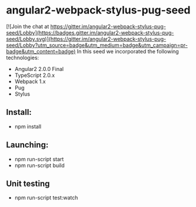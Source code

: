 angular2-webpack-stylus-pug-seed
=======================================

[![Join the chat at https://gitter.im/angular2-webpack-stylus-pug-seed/Lobby](https://badges.gitter.im/angular2-webpack-stylus-pug-seed/Lobby.svg)](https://gitter.im/angular2-webpack-stylus-pug-seed/Lobby?utm_source=badge&utm_medium=badge&utm_campaign=pr-badge&utm_content=badge)
In this seed we incorporated the following technologies:
* Angular2 2.0.0 Final
* TypeScript 2.0.x
* Webpack 1.x
* Pug
* Stylus

Install:
----------
* npm install

Launching:
-----------
* npm run-script start
* npm run-script build

Unit testing
-----------------
* npm run-script test:watch